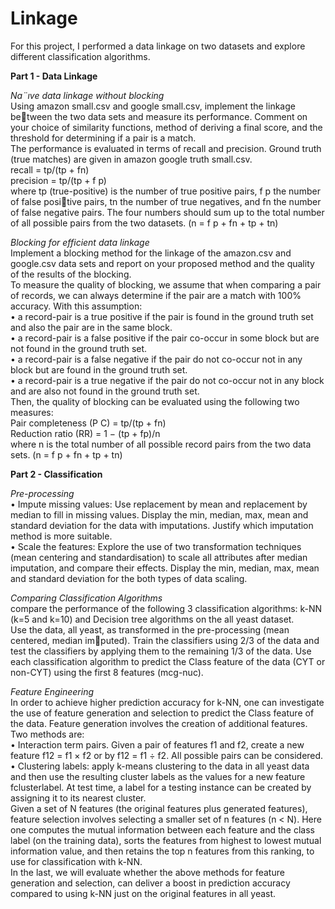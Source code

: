 # Linkage  

For this project, I performed a data linkage on two  datasets and explore different classification algorithms.  
  
**Part 1 - Data Linkage** 
  
*Na¨ıve data linkage without blocking*  
Using amazon small.csv and google small.csv, implement the linkage between the two data sets and measure its performance. Comment on your choice of similarity functions, method of deriving a final score, and the threshold for determining if a pair is a match.  
The performance is evaluated in terms of recall and precision. Ground truth (true matches) are given in amazon google truth small.csv.  
recall = tp/(tp + fn)  
precision = tp/(tp + f p)  
where tp (true-positive) is the number of true positive pairs, f p the number of false positive pairs, tn the number of true negatives, and fn the number of false negative pairs. The four numbers should sum up to the total number of all possible pairs from the two datasets. (n = f p + fn + tp + tn)  
  
*Blocking for efficient data linkage*   
Implement a blocking method for the linkage of the amazon.csv and google.csv data sets and report on your proposed method and the quality of the results of the blocking.  
To measure the quality of blocking, we assume that when comparing a pair of records, we can always determine if the pair are a match with 100% accuracy. With this assumption:  
• a record-pair is a true positive if the pair is found in the ground truth set and also the pair are in the same block.  
• a record-pair is a false positive if the pair co-occur in some block but are not found in the ground truth set.  
• a record-pair is a false negative if the pair do not co-occur not in any block but are found in the ground truth set.  
• a record-pair is a true negative if the pair do not co-occur not in any block and are also not found in the ground truth set.  
Then, the quality of blocking can be evaluated using the following two measures:  
Pair completeness (P C) = tp/(tp + fn)  
Reduction ratio (RR) = 1 − (tp + fp)/n  
where n is the total number of all possible record pairs from the two data sets. (n = f p + fn + tp + tn)    
  
**Part 2 - Classification**  
  
*Pre-processing*    
• Impute missing values: Use replacement by mean and replacement by median to fill in missing values. Display the min, median, max, mean and standard deviation for the data with imputations. Justify which imputation method is more suitable.  
• Scale the features: Explore the use of two transformation techniques (mean centering and standardisation) to scale all attributes after median imputation, and compare their effects. Display the min, median, max, mean and standard deviation for the both types of data scaling.  
  
*Comparing Classification Algorithms*  
compare the performance of the following 3 classification algorithms: k-NN (k=5 and k=10) and Decision tree algorithms on the all yeast dataset.  
Use the data, all yeast, as transformed in the pre-processing (mean centered, median imputed). Train the classifiers using 2/3 of the data and test the classifiers by applying them to the remaining 1/3 of the data. Use each classification algorithm to predict the Class feature of the data (CYT or non-CYT) using the first 8 features (mcg-nuc).  

*Feature Engineering*  
In order to achieve higher prediction accuracy for k-NN, one can investigate the use of feature generation and selection to predict the Class feature of the data. Feature generation involves the creation of additional features. Two methods are:  
• Interaction term pairs. Given a pair of features f1 and f2, create a new feature f12 = f1 × f2 or by f12 = f1 ÷ f2. All possible pairs can be considered.  
• Clustering labels: apply k-means clustering to the data in all yeast data and then use the resulting cluster labels as the values for a new feature fclusterlabel. At test time, a label for a testing instance can be created by assigning it to its nearest cluster.  
Given a set of N features (the original features plus generated features), feature selection involves selecting a smaller set of n features (n < N). Here one computes the mutual information between each feature and the class label (on the training data), sorts the features from highest to lowest mutual information value, and then retains the top n features from this ranking, to use for classification with k-NN.  
In the last, we will evaluate whether the above methods for feature generation and selection, can deliver a boost in prediction accuracy compared to using k-NN just on the original features in all yeast.  
